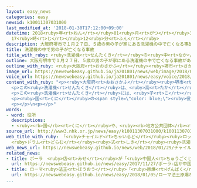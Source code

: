 ```yaml
---
layout: easy_news
categories: easy
newsid: k10011307031000
last_modified_at: '2018-01-30T17:12:00+09:00'
datetime: 2018<ruby>年<rt>ねん</rt></ruby>01<ruby>月<rt>がつ</rt></ruby>30<ruby>日<rt>にち</rt></ruby>
  17<ruby>時<rt>じ</rt></ruby>12<ruby>分<rt>ふん</rt></ruby>
description: 大阪府堺市で１月２７日、５歳の男の子が家にある洗濯機の中で亡くなる事故がありました。
title: 洗濯機の中で男の子が亡くなる事故
title_with_ruby: <ruby>洗濯機<rt>せんたくき</rt></ruby>の<ruby>中<rt>なか</rt></ruby>で<ruby>男<rt>おとこ</rt></ruby>の<ruby>子<rt>こ</rt></ruby>が<ruby>亡<rt>な</rt></ruby>くなる<ruby>事故<rt>じこ</rt></ruby>
outline: 大阪府堺市で１月２７日、５歳の男の子が家にある洗濯機の中で亡くなる事故がありました。
outline_with_ruby: <ruby>大阪府<rt>おおさかふ</rt></ruby><ruby>堺市<rt>さかいし</rt></ruby>で１<ruby>月<rt>がつ</rt></ruby>２７<ruby>日<rt>にち</rt></ruby>、５<ruby>歳<rt>さい</rt></ruby>の<ruby>男<rt>おとこ</rt></ruby>の<ruby>子<rt>こ</rt></ruby>が<ruby>家<rt>いえ</rt></ruby>にある<ruby>洗濯機<rt>せんたくき</rt></ruby>の<ruby>中<rt>なか</rt></ruby>で<ruby>亡<rt>な</rt></ruby>くなる<ruby>事故<rt>じこ</rt></ruby>がありました。
image_url: https://newswebeasy.github.io/ja201801/news/web/image/2018/01/29/K10011307031_1801291755_1801291836_01_02.jpg
voice_url: https://newswebeasy.github.io/ja201801/news/easy/voice/2018/01/30/k10011307031000.mp3
content_with_ruby: "<p><ruby>大阪府<rt>おおさかふ</rt></ruby><ruby>堺市<rt>さかいし</rt></ruby>で１<ruby>月<rt>がつ</rt></ruby>２７<ruby>日<rt>にち</rt></ruby>、５<ruby>歳<rt>さい</rt></ruby>の<ruby>男<rt>おとこ</rt></ruby>の<ruby>子<rt>こ</rt></ruby>が<ruby>家<rt>いえ</rt></ruby>にある<ruby>洗濯機<rt>せんたくき</rt></ruby>の<ruby>中<rt>なか</rt></ruby>で<ruby>亡<rt>な</rt></ruby>くなる<ruby>事故<rt>じこ</rt></ruby>がありました。</p>\n\
  <p>この<ruby>洗濯機<rt>せんたくき</rt></ruby>は、<ruby>高<rt>たか</rt></ruby>さ４０ｃｍの<ruby>所<rt>ところ</rt></ruby>にドアがあります。<ruby>警察<rt>けいさつ</rt></ruby>は、<ruby>男<rt>おとこ</rt></ruby>の<ruby>子<rt>こ</rt></ruby>が<ruby>洗濯機<rt>せんたくき</rt></ruby>の<ruby>中<rt>なか</rt></ruby>に<ruby>入<rt>はい</rt></ruby>ったあと、ドアが<ruby>閉<rt>し</rt></ruby>まって<ruby>出<rt>で</rt></ruby>ることができなくなったと<ruby>考<rt>かんが</rt></ruby>えています。</p>\n\
  <p>この<ruby>洗濯機<rt>せんたくき</rt></ruby>には、<ruby>子<rt>こ</rt></ruby>どもがドアを<ruby>開<rt>あ</rt></ruby>けて<ruby>入<rt>はい</rt></ruby>らないようにする「チャイルドロック」のボタンがありました。しかし、<ruby>事故<rt>じこ</rt></ruby>があった<ruby>日<rt>ひ</rt></ruby>、このボタンを<ruby>使<rt>つか</rt></ruby>っていませんでした。</p>\n\
  <p><ruby>国<rt>くに</rt></ruby>の<span style=\"color: blue;\"><ruby>役所<rt>やくしょ</rt></ruby></span>の<ruby>消費者庁<rt>しょうひしゃちょう</rt></ruby>は、<ruby>子<rt>こ</rt></ruby>どもがいる<ruby>家<rt>いえ</rt></ruby>では、<ruby>洗濯機<rt>せんたくき</rt></ruby>のドアをいつも<ruby>閉<rt>し</rt></ruby>めておくように<ruby>言<rt>い</rt></ruby>っています。チャイルドロックなどを<ruby>使<rt>つか</rt></ruby>ってドアが<ruby>開<rt>あ</rt></ruby>かないようにすることも<ruby>大切<rt>たいせつ</rt></ruby>だと<ruby>言<rt>い</rt></ruby>っています。</p>\n\
  <p></p>\n<p></p>"
words:
- word: 役所
  descriptions:
  - <ruby><rb>国</rb><rt>くに</rt></ruby>や、<ruby><rb>地方公共団体</rb><rt>ちほうこうきょうだんたい</rt></ruby>の<ruby><rb>仕事</rb><rt>しごと</rt></ruby>をする<ruby><rb>所</rb><rt>ところ</rt></ruby>。<ruby><rb>官庁</rb><rt>かんちょう</rt></ruby>。<ruby><rb>役場</rb><rt>やくば</rt></ruby>。
source_url: http://www3.nhk.or.jp/news/easy/k10011307031000/k10011307031000.html
web_title_with_ruby: 「<ruby>チャイルド<rt>ちゃいるど</rt></ruby><ruby>ロック<rt>ろっく</rt></ruby>」<ruby>使用<rt>しよう</rt></ruby>せず
  <ruby>ドラム<rt>どらむ</rt></ruby><ruby>式<rt>しき</rt></ruby><ruby>洗濯機<rt>せんたくき</rt></ruby>で<ruby>男児<rt>だんじ</rt></ruby><ruby>死亡<rt>しぼう</rt></ruby>
web_news_url: https://newswebeasy.github.io/news/web/2018/01/29/チャイルドロック使用せず-ドラム式洗濯機で男児死亡
related_news:
- title: ポーラ　<ruby>店<rt>みせ</rt></ruby>が「<ruby>中国人<rt>ちゅうごくじん</rt></ruby>は<ruby>入<rt>はい</rt></ruby>らないで」と<ruby>貼<rt>は</rt></ruby>ったことを<ruby>謝<rt>あやま</rt></ruby>る
  url: https://newswebeasy.github.io/news/easy/2017/11/27/ポーラ-店が中国人は入らないでと貼ったことを謝る
- title: ローマ<ruby>法王<rt>ほうおう</rt></ruby>「<ruby>原爆<rt>げんばく</rt></ruby>が<ruby>落<rt>お</rt></ruby>ちた<ruby>長崎<rt>ながさき</rt></ruby>の<ruby>男<rt>おとこ</rt></ruby>の<ruby>子<rt>こ</rt></ruby>の<ruby>写真<rt>しゃしん</rt></ruby>を<ruby>配<rt>くば</rt></ruby>って」
  url: https://newswebeasy.github.io/news/easy/2018/01/05/ローマ法王原爆が落ちた長崎の男の子の写真を配って
...
```


